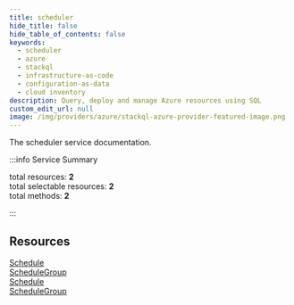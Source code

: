 ```yaml
---
title: scheduler
hide_title: false
hide_table_of_contents: false
keywords:
  - scheduler
  - azure
  - stackql
  - infrastructure-as-code
  - configuration-as-data
  - cloud inventory
description: Query, deploy and manage Azure resources using SQL
custom_edit_url: null
image: /img/providers/azure/stackql-azure-provider-featured-image.png
---
```


The scheduler service documentation.

:::info Service Summary

<div class="row">
<div class="providerDocColumn">
<span>total resources:&nbsp;<b>2</b></span><br />
<span>total selectable resources:&nbsp;<b>2</b></span><br />
<span>total methods:&nbsp;<b>2</b></span><br />
</div>
</div>

:::

## Resources
<div class="row">
<div class="providerDocColumn">
<a href="/providers/azure/scheduler/Schedule/">Schedule</a><br />
<a href="/providers/azure/scheduler/ScheduleGroup/">ScheduleGroup</a>
</div>
<div class="providerDocColumn">
<a href="/providers/azure/scheduler/Schedule/">Schedule</a><br />
<a href="/providers/azure/scheduler/ScheduleGroup/">ScheduleGroup</a>
</div>
</div>